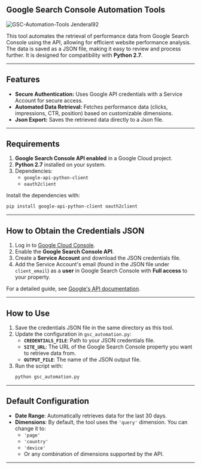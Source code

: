 ## Google Search Console Automation Tools

![GSC-Automation-Tools Jenderal92](https://github.com/user-attachments/assets/ffef1158-4590-49bf-862a-eaed954b3a9f)

This tool automates the retrieval of performance data from Google Search Console using the API, allowing for efficient website performance analysis. The data is saved as a JSON file, making it easy to review and process further. It is designed for compatibility with **Python 2.7**.

---

## **Features**

- **Secure Authentication:** Uses Google API credentials with a Service Account for secure access.  
- **Automated Data Retrieval:** Fetches performance data (clicks, impressions, CTR, position) based on customizable dimensions.  
- **Json Export:** Saves the retrieved data directly to a Json file.  
---

## **Requirements**

1. **Google Search Console API enabled** in a Google Cloud project.  
2. **Python 2.7** installed on your system.  
3. Dependencies:  
   - `google-api-python-client`  
   - `oauth2client`

Install the dependencies with:  
```bash
pip install google-api-python-client oauth2client
```

---

## **How to Obtain the Credentials JSON**

1. Log in to [Google Cloud Console](https://console.cloud.google.com/).  
2. Enable the **Google Search Console API**.  
3. Create a **Service Account** and download the JSON credentials file.  
4. Add the Service Account's email (found in the JSON file under `client_email`) as a **user** in Google Search Console with **Full access** to your property.

For a detailed guide, see [Google's API documentation](https://developers.google.com/search/apis).

---

## **How to Use**

1. Save the credentials JSON file in the same directory as this tool.  
2. Update the configuration in `gsc_automation.py`:  
   - **`CREDENTIALS_FILE`**: Path to your JSON credentials file.  
   - **`SITE_URL`**: The URL of the Google Search Console property you want to retrieve data from.  
   - **`OUTPUT_FILE`**: The name of the JSON output file.  
3. Run the script with:  
   ```bash
   python gsc_automation.py
   ```

---

## **Default Configuration**

- **Date Range**: Automatically retrieves data for the last 30 days.  
- **Dimensions**: By default, the tool uses the `'query'` dimension. You can change it to:
  - `'page'`
  - `'country'`
  - `'device'`
  - Or any combination of dimensions supported by the API.

---
